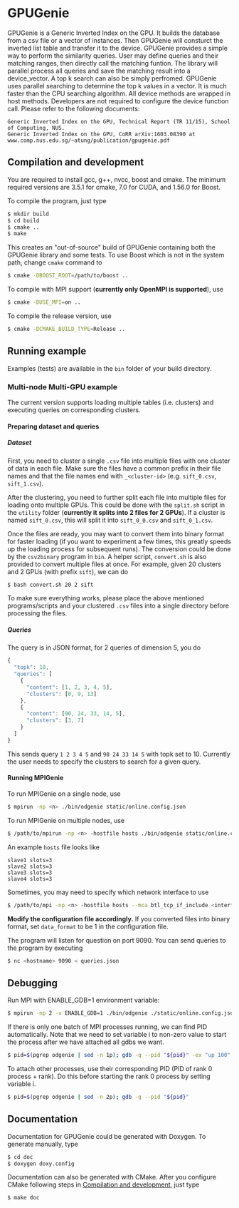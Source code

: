 # GPUGenie

GPUGenie is a Generic Inverted Index on the GPU. It builds the database from a csv file or a vector of instances. Then GPUGenie will consturct the inverted list table and transfer it to the device. GPUGenie provides a simple way to perform the similarity queries. User may define queries and their matching ranges, then directly call the matching funtion. The library will parallel process all queries and save the matching result into a device_vector. A top k search can also be simply perfromed. GPUGenie uses parallel searching to determine the top k values in a vector. It is much faster than the CPU searching algorithm. All device methods are wrapped in host methods. Developers are not required to configure the device function call. Please refer to the following documents:

```
Generic Inverted Index on the GPU, Technical Report (TR 11/15), School of Computing, NUS. 
Generic Inverted Index on the GPU, CoRR arXiv:1603.08390 at www.comp.nus.edu.sg/~atung/publication/gpugenie.pdf
```


## Compilation and development

You are required to install gcc, g++, nvcc, boost and cmake. The minimum required versions are 3.5.1 for cmake, 7.0 for CUDA, and 1.56.0 for Boost.

To compile the program, just type 

```bash
$ mkdir build
$ cd build
$ cmake ..
$ make
```

This creates an "out-of-source" build of GPUGenie containing both the GPUGenie library and some tests. To use Boost which is not in the system path, change `cmake` command to

```bash
$ cmake -DBOOST_ROOT=/path/to/boost ..
```

To compile with MPI support (**currently only OpenMPI is supported**), use

```bash
$ cmake -DUSE_MPI=on ..
```

To compile the release version, use

```bash
$ cmake -DCMAKE_BUILD_TYPE=Release ..
```

## Running example

Examples (tests) are available in the `bin` folder of your build directory.

### Multi-node Multi-GPU example

The current version supports loading multiple tables (i.e. clusters) and
executing queries on corresponding clusters.

#### Preparing dataset and queries

##### Dataset

First, you need to cluster a single `.csv` file into multiple files with
one cluster of data in each file. Make sure the files have a common prefix
in their file names and that the file names end with `_<cluster-id>`
(e.g. `sift_0.csv`, `sift_1.csv`).

After the clustering, you need to further split each file into multiple
files for loading onto multiple GPUs. This could be done with the `split.sh`
script in the `utility` folder (**currently it splits into 2 files for 2 GPUs**).
If a cluster is named `sift_0.csv`, this will split it into `sift_0_0.csv`
and `sift_0_1.csv`.

Once the files are ready, you may want to convert them into binary format
for faster loading (if you want to experiment a few times, this greatly
speeds up the loading process for subsequent runs). The conversion could
be done by the `csv2binary` program in `bin`. A helper script, `convert.sh`
is also provided to convert multiple files at once. For example, given 20
clusters and 2 GPUs (with prefix `sift`), we can do

```bash
$ bash convert.sh 20 2 sift
```

To make sure everything works, please place the above mentioned programs/scripts
and your clustered `.csv` files into a single directory before processing the files.

##### Queries

The query is in JSON format, for 2 queries of dimension 5, you do

```javascript
{
  "topk": 10,
  "queries": [
    {
      "content": [1, 2, 3, 4, 5],
      "clusters": [0, 9, 13]
    },
    {
      "content": [90, 24, 33, 14, 5],
      "clusters": [3, 7]
    }
  ]
}
```

This sends query `1 2 3 4 5` and `90 24 33 14 5` with topk set to 10.
Currently the user needs to specify the clusters to search for a
given query.

#### Running MPIGenie

To run MPIGenie on a single node, use

```bash
$ mpirun -np <n> ./bin/odgenie static/online.config.json
```

To run MPIGenie on multiple nodes, use

```bash
$ /path/to/mpirun -np <n> -hostfile hosts ./bin/odgenie static/online.config.json
```

An example `hosts` file looks like

```
slave1 slots=3
slave2 slots=3
slave3 slots=3
slave4 slots=3
```

Sometimes, you may need to specify which network interface to use

```bash
$ /path/to/mpi -np <n> -hostfile hosts --mca btl_tcp_if_include <interface> ./bin/odgenie static/online.config.json
```

**Modify the configuration file accordingly.** If you converted files into
binary format, set `data_format` to be 1 in the configuration file.

The program will listen for question on port 9090. You can send queries
to the program by executing

```bash
$ nc <hostname> 9090 < queries.json
```

## Debugging

Run MPI with ENABLE_GDB=1 environment variable:

```bash
$ mpirun -np 2 -x ENABLE_GDB=1 ./bin/odgenie ./static/online.config.json
```

If there is only one batch of MPI processes running, we can find PID automatically. Note that we need to set variable i to non-zero value to start the process after we have attached all gdbs we want.

```bash
$ pid=$(pgrep odgenie | sed -n 1p); gdb -q --pid "${pid}" -ex "up 100" -ex "down 1" -ex "set variable gdb_attached=1" -ex "continue"
```

To attach other processes, use their corresponding PID (PID of rank 0 process + rank). Do this before starting the rank 0 process by setting variable i.

```bash
$ pid=$(pgrep odgenie | sed -n 2p); gdb -q --pid "${pid}"
```

## Documentation

Documentation for GPUGenie could be generated with Doxygen. To generate manually, type

```bash
$ cd doc
$ doxygen doxy.config
```

Documentation can also be generated with CMake. After you configure CMake following steps in [Compilation and development](#compilation-and-development), just type

```bash
$ make doc
```
